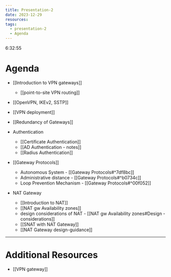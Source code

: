 ```yaml
---
title: Presentation-2
date: 2023-12-29
resources: 
tags:
  - presentation-2
  - Agenda
---
```


6:32:55

# Agenda

- [[Introduction to VPN gateways]]
	- [[point-to-site VPN routing]]
- [[OpenVPN, IKEv2, SSTP]]
- [[VPN deployment]]
- [[Redundancy of Gateways]]
- Authentication
	- [[Certificate Authentication]]
	- [[AD Authentication - notes]]
	- [[Radius Authentication]]
- [[Gateway Protocols]]
	- Autonomous System - [[Gateway Protocols#^7df8bc]]
	- Administrative distance - [[Gateway Protocols#^b0734c]]
	- Loop Prevention Mechanism - [[Gateway Protocols#^00f052]]

- NAT Gateway
	- [[Introduction to NAT]]
	- [[NAT gw Availability zones]]
	- design considerations of NAT - [[NAT gw Availability zones#Design - considerations]]
	- [[SNAT with NAT Gateway]]
	- [[NAT Gateway design-guidance]]

---
# Additional Resources

- [[VPN gateway]]